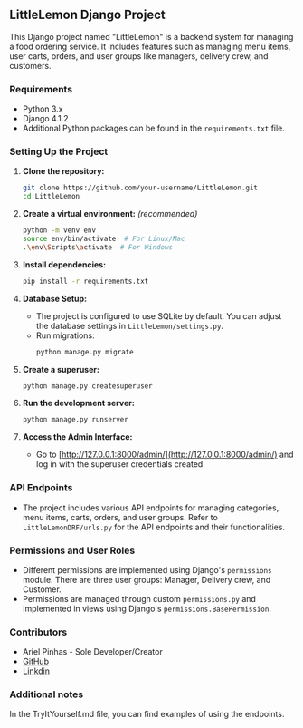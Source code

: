 ## LittleLemon Django Project

This Django project named "LittleLemon" is a backend system for managing a food ordering service. It includes features such as managing menu items, user carts, orders, and user groups like managers, delivery crew, and customers.

### Requirements

- Python 3.x
- Django 4.1.2
- Additional Python packages can be found in the `requirements.txt` file.

### Setting Up the Project

1. **Clone the repository:**
    ```bash
    git clone https://github.com/your-username/LittleLemon.git
    cd LittleLemon
    ```

2. **Create a virtual environment:** *(recommended)*
    ```bash
    python -m venv env
    source env/bin/activate  # For Linux/Mac
    .\env\Scripts\activate  # For Windows
    ```

3. **Install dependencies:**
    ```bash
    pip install -r requirements.txt
    ```

4. **Database Setup:**
    - The project is configured to use SQLite by default. You can adjust the database settings in `LittleLemon/settings.py`.
    - Run migrations:
        ```bash
        python manage.py migrate
        ```

5. **Create a superuser:**
    ```bash
    python manage.py createsuperuser
    ```

6. **Run the development server:**
    ```bash
    python manage.py runserver
    ```

7. **Access the Admin Interface:**
    - Go to [http://127.0.0.1:8000/admin/](http://127.0.0.1:8000/admin/) and log in with the superuser credentials created.

### API Endpoints

- The project includes various API endpoints for managing categories, menu items, carts, orders, and user groups. Refer to `LittleLemonDRF/urls.py` for the API endpoints and their functionalities.

### Permissions and User Roles

- Different permissions are implemented using Django's `permissions` module. There are three user groups: Manager, Delivery crew, and Customer.
- Permissions are managed through custom `permissions.py` and implemented in views using Django's `permissions.BasePermission`.

### Contributors

- Ariel Pinhas - Sole Developer/Creator
- [GitHub](https://github.com/ariel-pi)
- [Linkdin](http://www.linkedin.com/in/ariel-pinhas)

### Additional notes
In the TryItYourself.md file, you can find examples of using the endpoints.
